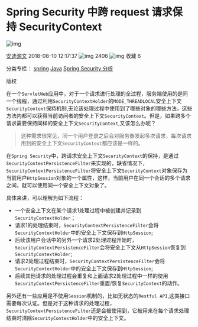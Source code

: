 # Spring Security 中跨 request 请求保持 SecurityContext

![img](https://csdnimg.cn/release/blogv2/dist/pc/img/original.png)

[安迪源文](https://me.csdn.net/andy_zhang2007) 2018-08-10 12:17:37 ![img](https://csdnimg.cn/release/blogv2/dist/pc/img/articleReadEyes.png) 2406 ![img](https://csdnimg.cn/release/blogv2/dist/pc/img/tobarCollect.png) 收藏 6

分类专栏： [spring](https://blog.csdn.net/andy_zhang2007/category_7283829.html) [Java](https://blog.csdn.net/andy_zhang2007/category_2665929.html) [Spring Security 分析](https://blog.csdn.net/andy_zhang2007/category_9283760.html)

版权

在一个`ServletWeb`应用中，对于一个请求进行处理的全过程，服务端使用的是同一个线程，通过利用`SecurityContextHolder`的`MODE_THREADLOCAL`安全上下文`SecurityContext`保持机制,无论该处理过程中使用到了哪些对象的哪些方法，这些方法内都可以获得当前访问者的安全上下文`SecurityContext`。但是，如果跨多个请求需要保持同样的安全上下文`SecurityContext`,又该怎么办呢？

> 这种需求很常见，同一个用户登录之后会对服务器发起多次请求，每次请求用到的安全上下文`SecurityContext`都应该是一样的。

在`Spring Security`中，跨请求安全上下文`SecurityContext`的保持，是通过`SecurityContextPersistenceFilter`来实现的，缺省情况下，`SecurityContextPersistenceFilter`将安全上下文`SecurityContext`对象保存为当前用户`HttpSession`对象的一个属性，这样，当前用户在同一个会话的多个请求之间，就可以使用同一个安全上下文对象了。

具体来讲，可以理解为如下流程：

- 一个安全上下文在某个请求1处理过程中被创建并记录到`SecurityContextHolder`；
- 请求1的处理结束时，`SecurityContextPersistenceFilter`会将`SecurityContextHolder`中的安全上下文保存到`HttpSession`;
- 后续该用户会话中的另外一个请求2处理过程开始时，`SecurityContextPersistenceFilter`会将安全上下文从`HttpSession`恢复到`SecurityContextHolder`;
- 请求2处理过程结束时，`SecurityContextPersistenceFilter`会将`SecurityContextHolder`中的安全上下文保存到`HttpSession`;
- 后续其他请求的处理过程会重复和上面请求2处理过程中一样的使用`SecurityContextPersistenceFilter`重置/恢复`SecurityContext`的动作。

另外还有一些应用是不使用`Session`机制的，比如无状态的`Restful API`,这类接口需要每次认证。但是对于这种请求的处理过程，`SecurityContextPersistenceFilter`还是会被使用到，它被用来在每个请求处理结束时清除`SecurityContextHolder`中的安全上下文。
